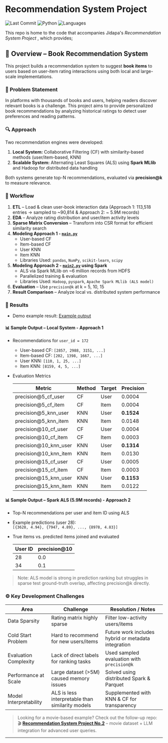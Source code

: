 # Recommendation System Project

![Last Commit](https://img.shields.io/github/last-commit/JPP-J/recommendation_project?style=flat-square)
![Python](https://img.shields.io/badge/Python-97.6%25-blue?style=flat-square)
![Languages](https://img.shields.io/github/languages/count/JPP-J/recommendation_project?style=flat-square)

This repo is home to the code that accompanies Jidapa's *Recommendation System Project* , which provides; 

## 📌 Overview – Book Recommendation System

This project builds a recommendation system to suggest **book items** to users based on user-item rating interactions using both local and large-scale implementations.

### 🧩 Problem Statement
In platforms with thousands of books and users, helping readers discover relevant books is a challenge. This project aims to provide personalized book recommendations by analyzing historical ratings to detect user preferences and reading patterns.

### 🔍 Approach

Two recommendation engines were developed:

1. **Local System:** Collaborative Filtering (CF) with similarity-based methods (user/item-based, KNN)
2. **Scalable System:** Alternating Least Squares (ALS) using **Spark MLlib** and Hadoop for distributed data handling

Both systems generate top-N recommendations, evaluated via **precision@k** to measure relevance.

### 🎢 Workflow

1. **ETL** – Load & clean user-book interaction data (Approach 1: 113,518 entries → sampled to ~90,814 & Approach 2: ~ 5.9M records)
2. **EDA** – Analyze rating distribution and user/item activity levels
3. **Sparse Matrix Conversion** – Transform into CSR format for efficient similarity search
4. **Modeling Approach 1 - [`main.py`](main.py)**  
   - User-based CF  
   - Item-based CF  
   - User KNN  
   - Item KNN
   - Libraries Used: `pandas`, `NumPy`, `scikit-learn`, `scipy`
5. **Modeling Approach 2 - [`main2.py`](main2.py) using Spark**  
   - ALS via Spark MLlib on ~6 million records from HDFS  
   - Parallelized training & evaluation
   - Libraries Used: `Hadoop`, `pyspark`, `Apache Spark MLlib (ALS model)`
6. **Evaluation** – Use `precision@k` at k = 5, 10, 15
7. **Result Comparison** – Analyze local vs. distributed system performance

### 🎯 Results
- Demo example result: [Example output](Example_result.txt) 

#### 📊 Sample Output – Local System - Approach 1

- Recommendations for `user_id = 172`
  - User-based CF: `[2857, 2988, 3151, ...]`
  - Item-based CF: `[202, 1398, 1667, ...]`
  - User KNN: `[110, 1, 25, ...]`
  - Item KNN: `[8159, 4, 5, ...]`
- Evaluation Metrics

  | Metric               | Method | Target | Precision |
  |----------------------|--------|--------|-----------|
  | precision@5_cf_user  | CF     | User   | 0.0004    |
  | precision@5_cf_item  | CF     | Item   | 0.0004    |
  | precision@5_knn_user | KNN    | User   | **0.1524** |
  | precision@5_knn_item | KNN    | Item   | 0.0148    |
  | precision@10_cf_user | CF     | User   | 0.0004    |
  | precision@10_cf_item | CF     | Item   | 0.0003    |
  | precision@10_knn_user| KNN    | User   | **0.1314** |
  | precision@10_knn_item| KNN    | Item   | 0.0130    |
  | precision@15_cf_user | CF     | User   | 0.0005    |
  | precision@15_cf_item | CF     | Item   | 0.0003    |
  | precision@15_knn_user| KNN    | User   | **0.1153** |
  | precision@15_knn_item| KNN    | Item   | 0.0122    |

#### 📊 Sample Output – Spark ALS (5.9M records) - Approach 2

- Top-N recommendations per user and item ID using ALS
- Example predictions (user 28):  
  `[{3628, 4.94}, {7947, 4.89}, ..., {8978, 4.83}]`
- True items vs. predicted items joined and evaluated

    | User ID | precision@10 |
    |---------|-------------|
    | 28      | 0.0         |
    | 34      | 0.1         |


> Note: ALS model is strong in prediction ranking but struggles in sparse test ground-truth overlap, affecting precision@k directly.

### ⚙️ Key Development Challenges

| Area                    | Challenge                                                       | Resolution / Notes                                  |
|-------------------------|------------------------------------------------------------------|-----------------------------------------------------|
| Data Sparsity           | Rating matrix highly sparse                                     | Filter low-activity users/items                     |
| Cold Start Problem      | Hard to recommend for new users/items                          | Future work includes hybrid or metadata integration |
| Evaluation Complexity   | Lack of direct labels for ranking tasks                        | Used sampled evaluation with `precision@k`          |
| Performance at Scale    | Large dataset (>5M) caused memory issues                       | Solved using distributed Spark & Parquet            |
| Model Interpretability  | ALS is less interpretable than similarity models               | Supplemented with KNN & CF for transparency         |


> Looking for a movie-based example? Check out the follow-up repo:  
> 🎬 [**Recommendation System Project No.2**](https://github.com/JPP-J/reccomd_project2) – movie dataset + LLM integration for advanced user queries.

---

